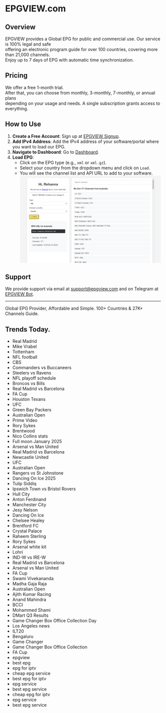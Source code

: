 # EPGVIEW.com



## Overview
EPGVIEW provides a Global EPG for public and commercial use. Our service is 100% legal and safe\
offering an electronic program guide for over 100 countries, covering more than 21,000 channels.\
Enjoy up to 7 days of EPG with automatic time synchronization.

## Pricing
We offer a free 1-month trial. \
After that, you can choose from monthly, 3-monthly, 7-monthly, or annual plans \
depending on your usage and needs. A single subscription grants access to everything.

## How to Use
1. **Create a Free Account**: Sign up at [EPGVIEW Signup](https://epgview.com/signup.php).
2. **Add IPv4 Address**: Add the IPv4 address of your software/portal where you want to load our EPG.
3. **Navigate to Dashboard**: Go to [Dashboard](https://epgview.com/dashboard.php).
4. **Load EPG**:
   - Click on the EPG type (e.g., `xml` or `xml.gz`).
   - Select your country from the dropdown menu and click on `Load`.
   - You will see the channel list and API URL to add to your software.
![EPGVIEW](img/dashboard.png)
## Support
We provide support via email at [support@epgview.com](mailto:support@epgview.com) and on Telegram at [EPGVIEW Bot](https://t.me/epgview_bot).

---

Global EPG Provider, Affordable and Simple. 100+ Countries & 27K+ Channels Guide.

## Trends Today.

- Real Madrid
- Mike Vrabel
- Tottenham
- NFL football
- CBS
- Commanders vs Buccaneers
- Steelers vs Ravens
- NFL playoff schedule
- Broncos vs Bills
- Real Madrid vs Barcelona
- FA Cup
- Houston Texans
- UFC
- Green Bay Packers
- Australian Open
- Prime Video
- Rory Sykes
- Brentwood
- Nico Collins stats
- Full moon January 2025
- Arsenal vs Man United
- Real Madrid vs Barcelona
- Newcastle United
- UFC
- Australian Open
- Rangers vs St Johnstone
- Dancing On Ice 2025
- Tulip Siddiq
- Ipswich Town vs Bristol Rovers
- Hull City
- Anton Ferdinand
- Manchester City
- Jesy Nelson
- Dancing On Ice
- Chelsee Healey
- Brentford FC
- Crystal Palace
- Raheem Sterling
- Rory Sykes
- Arsenal white kit
- Lohri
- IND-W vs IRE-W
- Real Madrid vs Barcelona
- Arsenal vs Man United
- FA Cup
- Swami Vivekananda
- Madha Gaja Raja
- Australian Open
- Ajith Kumar Racing
- Anand Mahindra
- BCCI
- Mohammed Shami
- DMart Q3 Results
- Game Changer Box Office Collection Day
- Los Angeles news
- ILT20
- Bengaluru
- Game Changer
- Game Changer Box Office Collection
- FA Cup
- epgview
- best epg
- epg for iptv
- cheap epg service
- best epg for iptv
- epg service
- best epg service
- cheap epg for iptv
- epg service
- best epg service
